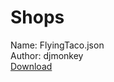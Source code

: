 # Shops

Name: FlyingTaco.json  
Author: djmonkey  
[Download](https://raw.githubusercontent.com/charliebanks/nms-base-builder-presets/master/Shops/djmonkey_FlyingTaco.json)  

